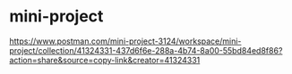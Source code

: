 # mini-project


https://www.postman.com/mini-project-3124/workspace/mini-project/collection/41324331-437d6f6e-288a-4b74-8a00-55bd84ed8f86?action=share&source=copy-link&creator=41324331
